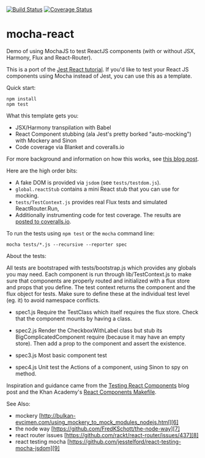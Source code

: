 [![Build Status](https://travis-ci.org/danvk/mocha-react.svg?branch=master)](https://travis-ci.org/danvk/mocha-react)
[![Coverage Status](https://coveralls.io/repos/danvk/mocha-react/badge.svg?branch=master)](https://coveralls.io/r/danvk/mocha-react?branch=master)

# mocha-react

Demo of using MochaJS to test ReactJS components (with or without JSX, Harmony, Flux and React-Router).

This is a port of the [Jest React tutorial][1]. If you'd like to test your React JS components using Mocha instead of Jest, you can use this as a template.

Quick start:

```
npm install
npm test
```

What this template gets you:

- JSX/Harmony transpilation with Babel
- React Component stubbing (ala Jest's pretty borked "auto-mocking") with Mockery and Sinon
- Code coverage via Blanket and coveralls.io

For more background and information on how this works, see [this blog post][5].

Here are the high order bits:

- A fake DOM is provided via `jsdom` (see `tests/testdom.js`).
- `global.reactStub` contains a mini React stub that you can use for mocking.
- `tests/TestContext.js` provides real Flux tests and simulated ReactRouter.Run,
- Additionally instrumenting code for test coverage. The results are [posted to coveralls.io][4].

To run the tests using `npm test` or the `mocha` command line:

```
mocha tests/*.js --recursive --reporter spec
```

About the tests:

All tests are bootstraped with tests/bootstrap.js which provides any globals you may need. Each component is run through lib/TestContext.js to
make sure that components are properly routed and initialized with a flux store and props that you define. The test context returns the component and
the flux object for tests. Make sure to define these at the individual test level (eg. it) to avoid namespace conflicts.

- spec1.js
  Require the TestClass which itself requires the flux store. Check that the component mounts by having a class.

- spec2.js
  Render the CheckboxWithLabel class but stub its BigComplicatedComponent require (because it may have an empty store).
  Then add a prop to the component and assert the existence.

- spec3.js
  Most basic component test

- spec4.js
  Unit test the Actions of a component, using Sinon to spy on method.

Inspiration and guidance came from the [Testing React Components][2] blog post and the Khan Academy's [React Components Makefile][3].

See Also:

- mockery
  [http://bulkan-evcimen.com/using_mockery_to_mock_modules_nodejs.html][6]
- the node way
  [https://github.com/FredKSchott/the-node-way][7]
- react router issues
  [https://github.com/rackt/react-router/issues/437][8]
- react testing mocha
  [https://github.com/jesstelford/react-testing-mocha-jsdom][9]

[1]: http://facebook.github.io/jest/docs/tutorial-react.html#content
[2]: http://www.asbjornenge.com/wwc/testing_react_components.html
[3]: https://github.com/Khan/react-components/blob/master/Makefile
[4]: https://coveralls.io/r/danvk/mocha-react?branch=master
[5]: http://www.hammerlab.org
[6]: http://bulkan-evcimen.com/using_mockery_to_mock_modules_nodejs.html
[7]: https://github.com/FredKSchott/the-node-way
[8]: https://github.com/rackt/react-router/issues/437
[9]: https://github.com/jesstelford/react-testing-mocha-jsdom
